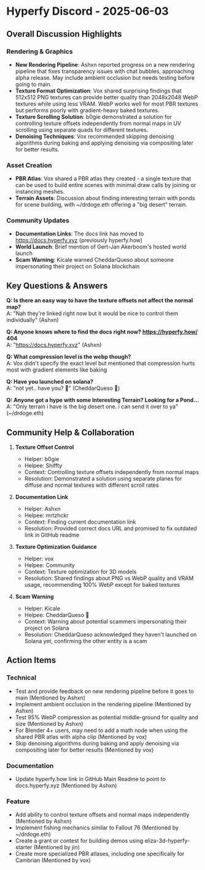 # Hyperfy Discord - 2025-06-03

## Overall Discussion Highlights

### Rendering & Graphics
- **New Rendering Pipeline**: Ashxn reported progress on a new rendering pipeline that fixes transparency issues with chat bubbles, approaching alpha release. May include ambient occlusion but needs testing before going to main.
- **Texture Format Optimization**: Vox shared surprising findings that 512x512 PNG textures can provide better quality than 2048x2048 WebP textures while using less VRAM. WebP works well for most PBR textures but performs poorly with gradient-heavy baked textures.
- **Texture Scrolling Solution**: b0gie demonstrated a solution for controlling texture offsets independently from normal maps in UV scrolling using separate quads for different textures.
- **Denoising Techniques**: Vox recommended skipping denoising algorithms during baking and applying denoising via compositing later for better results.

### Asset Creation
- **PBR Atlas**: Vox shared a PBR atlas they created - a single texture that can be used to build entire scenes with minimal draw calls by joining or instancing meshes.
- **Terrain Assets**: Discussion about finding interesting terrain with ponds for scene building, with ~/drdoge.eth offering a "big desert" terrain.

### Community Updates
- **Documentation Links**: The docs link has moved to https://docs.hyperfy.xyz (previously hyperfy.how)
- **World Launch**: Brief mention of Gert-Jan Akerboom's hosted world launch
- **Scam Warning**: Kicale warned CheddarQueso about someone impersonating their project on Solana blockchain

## Key Questions & Answers

**Q: Is there an easy way to have the texture offsets not affect the normal map?**  
A: "Nah they're linked right now but it would be nice to control them individually" (Ashxn)

**Q: Anyone knows where to find the docs right now? https://hyperfy.how/ 404**  
A: "https://docs.hyperfy.xyz" (Ashxn)

**Q: What compression level is the webp though?**  
A: Vox didn't specify the exact level but mentioned that compression hurts most with gradient elements like baking

**Q: Have you launched on solana?**  
A: "not yet.. have you? 🙂" (CheddarQueso 🧀)

**Q: Anyone got a hype with some Interesting Terrain? Looking for a Pond...**  
A: "Only terrain i have is the big desert one. i can send it over to ya" (~/drdoge.eth)

## Community Help & Collaboration

1. **Texture Offset Control**
   - Helper: b0gie
   - Helpee: Shiffty
   - Context: Controlling texture offsets independently from normal maps
   - Resolution: Demonstrated a solution using separate planes for diffuse and normal textures with different scroll rates

2. **Documentation Link**
   - Helper: Ashxn
   - Helpee: mrtzhckr
   - Context: Finding current documentation link
   - Resolution: Provided correct docs URL and promised to fix outdated link in GitHub readme

3. **Texture Optimization Guidance**
   - Helper: vox
   - Helpee: Community
   - Context: Texture optimization for 3D models
   - Resolution: Shared findings about PNG vs WebP quality and VRAM usage, recommending 100% WebP except for baked textures

4. **Scam Warning**
   - Helper: Kicale
   - Helpee: CheddarQueso 🧀
   - Context: Warning about potential scammers impersonating their project on Solana
   - Resolution: CheddarQueso acknowledged they haven't launched on Solana yet, confirming the other entity is a scam

## Action Items

### Technical
- Test and provide feedback on new rendering pipeline before it goes to main (Mentioned by Ashxn)
- Implement ambient occlusion in the rendering pipeline (Mentioned by Ashxn)
- Test 95% WebP compression as potential middle-ground for quality and size (Mentioned by Ashxn)
- For Blender 4+ users, may need to add a math node when using the shared PBR atlas with alpha clip (Mentioned by vox)
- Skip denoising algorithms during baking and apply denoising via compositing later for better results (Mentioned by vox)

### Documentation
- Update hyperfy.how link in GitHub Main Readme to point to docs.hyperfy.xyz (Mentioned by Ashxn)

### Feature
- Add ability to control texture offsets and normal maps independently (Mentioned by Ashxn)
- Implement fishing mechanics similar to Fallout 76 (Mentioned by ~/drdoge.eth)
- Create a grant or contest for building demos using eliza-3d-hyperfy-starter (Mentioned by jin)
- Create more specialized PBR atlases, including one specifically for Cambrian (Mentioned by vox)